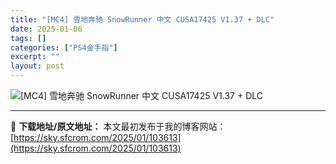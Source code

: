 ```yaml
---
title: "[MC4] 雪地奔驰 SnowRunner 中文 CUSA17425 V1.37 + DLC"
date: 2025-01-06
tags: []
categories: ["PS4金手指"]
excerpt: ""
layout: post
---
```


<img title="1708160935-227008d63386097.webp" src="https://sky.sfcrom.com/wp-content/uploads/2025/01/286b6a145b926.webp" alt="[MC4] 雪地奔驰 SnowRunner 中文 CUSA17425 V1.37 + DLC" />

---
📖 **下载地址/原文地址：** 本文最初发布于我的博客网站：[https://sky.sfcrom.com/2025/01/103613](https://sky.sfcrom.com/2025/01/103613)
